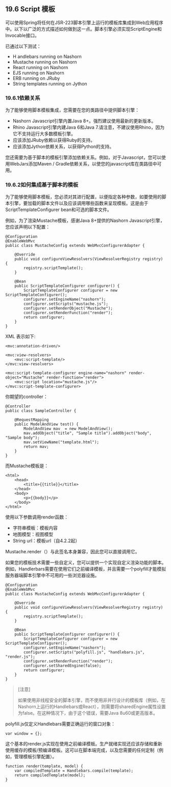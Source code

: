 ## 19.6 Script 模板

可以使用Spring将任何在JSR-223脚本引擎上运行的模板库集成到Web应用程序中。以下以广泛的方式描述如何做到这一点。脚本引擎必须实现ScriptEngine和Invocable接口。

已通过以下测试：

* H
  andlebars running on Nashorn
* Mustache running on Nashorn
* React running on Nashorn
* EJS running on Nashorn
* ERB running on JRuby
* String templates running on Jython

### 19.6.1依赖关系

为了能够使用脚本模板集成，您需要在您的类路径中提供脚本引擎：

* Nashorn Javascript引擎内置Java 8+。强烈建议使用最新的更新版本。
* Rhino Javascript引擎内建Java 6和Java 7.请注意，不建议使用Rhino，因为它不支持运行大多数模板引擎。
* 应该添加JRuby依赖以获得Ruby的支持。
* 应该添加Jython依赖关系，以获得Python的支持。

您还需要为基于脚本的模板引擎添加依赖关系。例如，对于Javascript，您可以使用WebJars添加Maven / Gradle依赖关系，以使您的javascript库在类路径中可用。

### 19.6.2如何集成基于脚本的模板

为了能够使用脚本模板，您必须对其进行配置，以便指定各种参数，如要使用的脚本引擎，要加载的脚本文件以及应该调用哪些函数来呈现模板。这是由于ScriptTemplateConfigurer bean和可选的脚本文件。

例如，为了渲染Mustache模板，感谢Java 8+提供的Nashorn Javascript引擎，您应该声明以下配置：

```
@Configuration
@EnableWebMvc
public class MustacheConfig extends WebMvcConfigurerAdapter {

    @Override
    public void configureViewResolvers(ViewResolverRegistry registry) {
        registry.scriptTemplate();
    }

    @Bean
    public ScriptTemplateConfigurer configurer() {
        ScriptTemplateConfigurer configurer = new ScriptTemplateConfigurer();
        configurer.setEngineName("nashorn");
        configurer.setScripts("mustache.js");
        configurer.setRenderObject("Mustache");
        configurer.setRenderFunction("render");
        return configurer;
    }
}
```

XML 表示如下:

```
<mvc:annotation-driven/>

<mvc:view-resolvers>
    <mvc:script-template/>
</mvc:view-resolvers>

<mvc:script-template-configurer engine-name="nashorn" render-object="Mustache" render-function="render">
    <mvc:script location="mustache.js"/>
</mvc:script-template-configurer>
```

你期望的controller：

```
@Controller
public class SampleController {

    @RequestMapping
    public ModelAndView test() {
        ModelAndView mav  = new ModelAndView();
        mav.addObject("title", "Sample title").addObject("body", "Sample body");
        mav.setViewName("template.html");
        return mav;
    }
}
```

而Mustache模板是：

```
<html>
    <head>
        <title>{{title}}</title>
    </head>
    <body>
        <p>{{body}}</p>
    </body>
</html>
```

使用以下参数调用render函数：

* 字符串模板：模板内容
* 地图模型：视图模型
* String url：模板url（自4.2.2起）

Mustache.render（）与此签名本身兼容，因此您可以直接调用它。

如果您的模板技术需要一些自定义，您可以提供一个实现自定义渲染功能的脚本。例如，Handlerbars需要在使用它们之前编译模板，并且需要一个polyfill才能模拟服务器端脚本引擎中不可用的一些浏览器设施。

```
@Configuration
@EnableWebMvc
public class MustacheConfig extends WebMvcConfigurerAdapter {

    @Override
    public void configureViewResolvers(ViewResolverRegistry registry) {
        registry.scriptTemplate();
    }

    @Bean
    public ScriptTemplateConfigurer configurer() {
        ScriptTemplateConfigurer configurer = new ScriptTemplateConfigurer();
        configurer.setEngineName("nashorn");
        configurer.setScripts("polyfill.js", "handlebars.js", "render.js");
        configurer.setRenderFunction("render");
        configurer.setSharedEngine(false);
        return configurer;
    }
}
```

> \[注意\]
>
> 如果使用非线程安全的脚本引擎，而不使用非并行设计的模板库（例如，在Nashorn上运行的Handlebars或React），则需要将sharedEngine属性设置为false。在这种情况下，由于这个错误，需要Java 8u60或更高版本。

polyfill.js仅定义Handlebars需要正确运行的窗口对象：

```
var window = {};
```

这个基本的render.js实现在使用之前编译模板。生产就绪实现还应该存储和重新使用缓存的模板/预编译模板。这可以在脚本端完成，以及您需要的任何定制（例如，管理模板引擎配置）。

```
function render(template, model) {
    var compiledTemplate = Handlebars.compile(template);
    return compiledTemplate(model);
}
```



